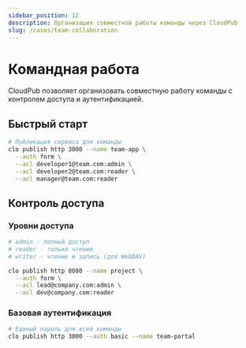 ```yaml
---
sidebar_position: 12
description: Организация совместной работы команды через CloudPub
slug: /cases/team-collaboration
---
```


# Командная работа

CloudPub позволяет организовать совместную работу команды с контролем доступа и аутентификацией.

## Быстрый старт

```bash
# Публикация сервиса для команды
clo publish http 3000 --name team-app \
  --auth form \
  --acl developer1@team.com:admin \
  --acl developer2@team.com:reader \
  --acl manager@team.com:reader
```

## Контроль доступа

### Уровни доступа
```bash
# admin - полный доступ
# reader - только чтение
# writer - чтение и запись (для WebDAV)

clo publish http 8080 --name project \
  --auth form \
  --acl lead@company.com:admin \
  --acl dev@company.com:reader
```

### Базовая аутентификация
```bash
# Единый пароль для всей команды
clo publish http 3000 --auth basic --name team-portal
```
